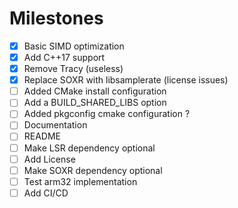 # Milestones
- [x] Basic SIMD optimization
- [x] Add C++17 support
- [x] Remove Tracy (useless)
- [x] Replace SOXR with libsamplerate (license issues)
- [ ] Added CMake install configuration
- [ ] Add a BUILD_SHARED_LIBS option
- [ ] Added pkgconfig cmake configuration ?
- [ ] Documentation
- [ ] README
- [ ] Make LSR dependency optional
- [ ] Add License
- [ ] Make SOXR dependency optional
- [ ] Test arm32 implementation
- [ ] Add CI/CD